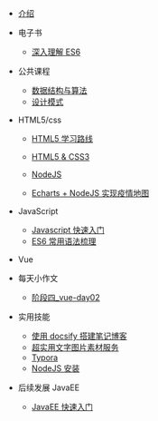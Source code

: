 <!-- docs/_sidebar.md -->

- [介绍](README "Think About AI")

- 电子书

  - [深入理解 ES6](ebook/01_ES6/)

- 公共课程

  - [数据结构与算法](public/01_Datastructure/)
  - [设计模式](public/02_Designpattern/)

- HTML5/css

  - [HTML5 学习路线](html5/00_Paths/)
  - [HTML5 & CSS3](html5/01_Html/)
  - [NodeJS](html5/04_Node/)

  - [Echarts + NodeJS 实现疫情地图](html5/03_Echarts/)

- JavaScript

  - [Javascript 快速入门](html5/02_Javascript/)
  - [ES6 常用语法梳理](javascript/02_ES6/)

- Vue

- 每天小作文
  - [阶段四_vue-day02]()

- 实用技能
  - [使用 docsify 搭建笔记博客](other/01_Docsify/ "使用 docsify 搭建笔记博客")
  - [超实用文字图片素材服务](other/02_Lorem/)
  - [Typora](other/03_Typora/)
  - [NodeJS 安装](other/03_XXXX/)

- 后续发展 JavaEE
  - [JavaEE 快速入门](javaEE/01_java/)